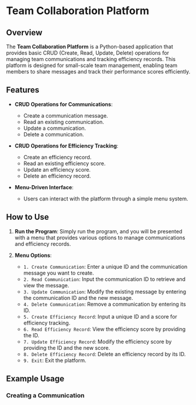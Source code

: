 # Team Collaboration Platform

## Overview
The **Team Collaboration Platform** is a Python-based application that provides basic CRUD (Create, Read, Update, Delete) operations for managing team communications and tracking efficiency records. This platform is designed for small-scale team management, enabling team members to share messages and track their performance scores efficiently.

## Features
- **CRUD Operations for Communications**: 
  - Create a communication message.
  - Read an existing communication.
  - Update a communication.
  - Delete a communication.
  
- **CRUD Operations for Efficiency Tracking**:
  - Create an efficiency record.
  - Read an existing efficiency score.
  - Update an efficiency score.
  - Delete an efficiency record.
  
- **Menu-Driven Interface**: 
  - Users can interact with the platform through a simple menu system.

## How to Use

1. **Run the Program**:
   Simply run the program, and you will be presented with a menu that provides various options to manage communications and efficiency records.

2. **Menu Options**:
   - `1. Create Communication`: Enter a unique ID and the communication message you want to create.
   - `2. Read Communication`: Input the communication ID to retrieve and view the message.
   - `3. Update Communication`: Modify the existing message by entering the communication ID and the new message.
   - `4. Delete Communication`: Remove a communication by entering its ID.
   - `5. Create Efficiency Record`: Input a unique ID and a score for efficiency tracking.
   - `6. Read Efficiency Record`: View the efficiency score by providing the ID.
   - `7. Update Efficiency Record`: Modify the efficiency score by providing the ID and the new score.
   - `8. Delete Efficiency Record`: Delete an efficiency record by its ID.
   - `9. Exit`: Exit the platform.

## Example Usage

### Creating a Communication
